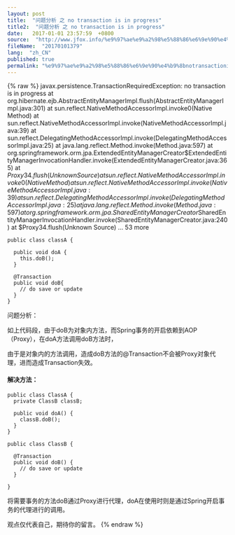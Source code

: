 ```yaml
---
layout: post
title:  "问题分析 之 no transaction is in progress"
title2:  "问题分析 之 no transaction is in progress"
date:   2017-01-01 23:57:59  +0800
source:  "http://www.jfox.info/%e9%97%ae%e9%a2%98%e5%88%86%e6%9e%90%e4%b9%8bnotransactionisinprogress.html"
fileName:  "20170101379"
lang:  "zh_CN"
published: true
permalink: "%e9%97%ae%e9%a2%98%e5%88%86%e6%9e%90%e4%b9%8bnotransactionisinprogress.html"
---
```

{% raw %}
javax.persistence.TransactionRequiredException: no transaction is in progress
    	at org.hibernate.ejb.AbstractEntityManagerImpl.flush(AbstractEntityManagerImpl.java:301)
    	at sun.reflect.NativeMethodAccessorImpl.invoke0(Native Method)
    	at sun.reflect.NativeMethodAccessorImpl.invoke(NativeMethodAccessorImpl.java:39)
    	at sun.reflect.DelegatingMethodAccessorImpl.invoke(DelegatingMethodAccessorImpl.java:25)
    	at java.lang.reflect.Method.invoke(Method.java:597)
    	at org.springframework.orm.jpa.ExtendedEntityManagerCreator$ExtendedEntityManagerInvocationHandler.invoke(ExtendedEntityManagerCreator.java:365)
    	at $Proxy34.flush(Unknown Source)
    	at sun.reflect.NativeMethodAccessorImpl.invoke0(Native Method)
    	at sun.reflect.NativeMethodAccessorImpl.invoke(NativeMethodAccessorImpl.java:39)
    	at sun.reflect.DelegatingMethodAccessorImpl.invoke(DelegatingMethodAccessorImpl.java:25)
    	at java.lang.reflect.Method.invoke(Method.java:597)
    	at org.springframework.orm.jpa.SharedEntityManagerCreator$SharedEntityManagerInvocationHandler.invoke(SharedEntityManagerCreator.java:240)
    	at $Proxy34.flush(Unknown Source)
      ... 53 more
    

    public class classA {
    
      public void doA {
        this.doB();
      }
    
      @Transaction
      public void doB{
        // do save or update
      }
    }
    

 问题分析： 

如上代码段，由于doB为对象内方法，而Spring事务的开启依赖到AOP（Proxy），在doA方法调用doB方法时，

由于是对象内的方法调用，造成doB方法的@Transaction不会被Proxy对象代理，进而造成Transaction失效。

#### 解决方法：

    public class ClassA {
      private ClassB classB;
    
      public void doA() {
        classB.doB();
      }
    }
    
    public class ClassB {
    
      @Transaction
      public void doB() {
        // do save or update
      }
    
    }
    

将需要事务的方法doB通过Proxy进行代理，doA在使用时则是通过Spring开启事务的代理进行的调用。

观点仅代表自己，期待你的留言。
{% endraw %}
